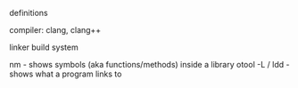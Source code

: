 

definitions

 compiler: clang, clang++

 linker
 build system


 nm - shows symbols (aka functions/methods) inside a library
 otool -L / ldd - shows what a program links to

